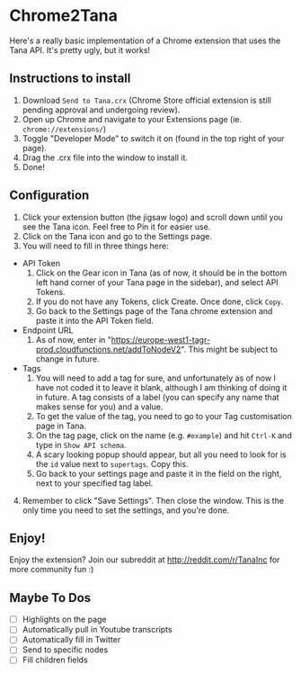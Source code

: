 # Chrome2Tana

Here's a really basic implementation of a Chrome extension that uses the Tana API. It's pretty ugly, but it works!

## Instructions to install

1. Download `Send to Tana.crx` (Chrome Store official extension is still pending approval and undergoing review).
2. Open up Chrome and navigate to your Extensions page (ie. `chrome://extensions/`)
3. Toggle "Developer Mode" to switch it on (found in the top right of your page).
4. Drag the .crx file into the window to install it.
5. Done!

## Configuration

1. Click your extension button (the jigsaw logo) and scroll down until you see the Tana icon. Feel free to Pin it for easier use.
2. Click on the Tana icon and go to the Settings page.
3. You will need to fill in three things here:
  * API Token
    1. Click on the Gear icon in Tana (as of now, it should be in the bottom left hand corner of your Tana page in the sidebar), and select API Tokens.
    2. If you do not have any Tokens, click Create. Once done, click `Copy`.
    3. Go back to the Settings page of the Tana chrome extension and paste it into the API Token field.
  * Endpoint URL
    1. As of now, enter in "https://europe-west1-tagr-prod.cloudfunctions.net/addToNodeV2". This might be subject to change in future.
  * Tags
    1. You will need to add a tag for sure, and unfortunately as of now I have not coded it to leave it blank, although I am thinking of doing it in future. A tag consists of a label (you can specify any name that makes sense for you) and a value.
    2. To get the value of the tag, you need to go to your Tag customisation page in Tana.
    3. On the tag page, click on the name (e.g. `#example`) and hit `Ctrl-K` and type in `Show API schema`.
    4. A scary looking popup should appear, but all you need to look for is the `id` value next to `supertags`. Copy this.
    5. Go back to your settings page and paste it in the field on the right, next to your specified tag label.
4. Remember to click "Save Settings". Then close the window. This is the only time you need to set the settings, and you're done.

## Enjoy!
Enjoy the extension? Join our subreddit at http://reddit.com/r/TanaInc for more community fun :)

## Maybe To Dos

- [ ] Highlights on the page
- [ ] Automatically pull in Youtube transcripts
- [ ] Automatically fill in Twitter
- [ ] Send to specific nodes
- [ ] Fill children fields

